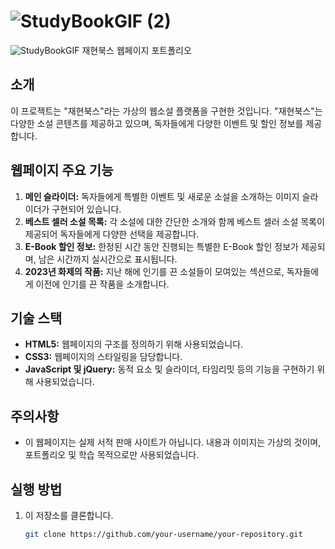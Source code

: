 # ![StudyBookGIF (2)](https://github.com/wogus8285/Jaehyun_books/assets/145309318/6ea74fff-043b-4925-9759-b9d90e45dcf1)
![StudyBookGIF](https://github.com/wogus8285/Jaehyun_books/assets/145309318/73baad8a-d1dd-44b8-81cf-c011035ed093)
재현북스 웹페이지 포트폴리오

## 소개
이 프로젝트는 "재현북스"라는 가상의 웹소설 플랫폼을 구현한 것입니다. "재현북스"는 다양한 소설 콘텐츠를 제공하고 있으며, 독자들에게 다양한 이벤트 및 할인 정보를 제공합니다.

## 웹페이지 주요 기능
1. **메인 슬라이더:** 독자들에게 특별한 이벤트 및 새로운 소설을 소개하는 이미지 슬라이더가 구현되어 있습니다.
2. **베스트 셀러 소설 목록:** 각 소설에 대한 간단한 소개와 함께 베스트 셀러 소설 목록이 제공되어 독자들에게 다양한 선택을 제공합니다.
3. **E-Book 할인 정보:** 한정된 시간 동안 진행되는 특별한 E-Book 할인 정보가 제공되며, 남은 시간까지 실시간으로 표시됩니다.
4. **2023년 화제의 작품:** 지난 해에 인기를 끈 소설들이 모여있는 섹션으로, 독자들에게 이전에 인기를 끈 작품을 소개합니다.

## 기술 스택
- **HTML5:** 웹페이지의 구조를 정의하기 위해 사용되었습니다.
- **CSS3:** 웹페이지의 스타일링을 담당합니다.
- **JavaScript 및 jQuery:** 동적 요소 및 슬라이더, 타임리밋 등의 기능을 구현하기 위해 사용되었습니다.

## 주의사항
- 이 웹페이지는 실제 서적 판매 사이트가 아닙니다. 내용과 이미지는 가상의 것이며, 포트폴리오 및 학습 목적으로만 사용되었습니다.

## 실행 방법
1. 이 저장소를 클론합니다.
   ```bash
   git clone https://github.com/your-username/your-repository.git
